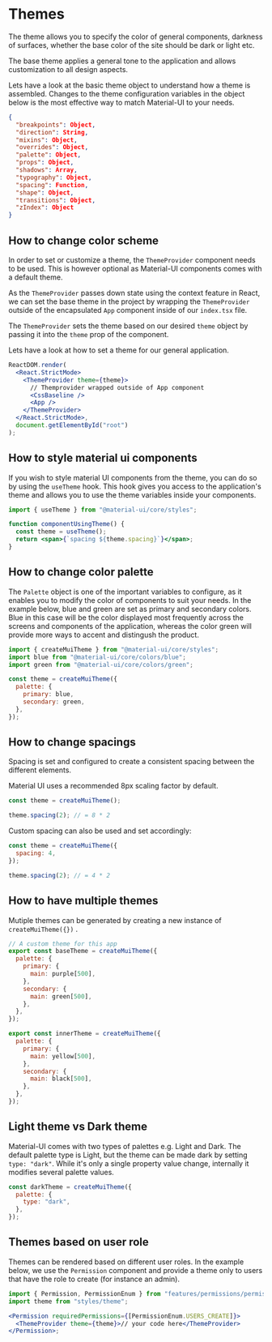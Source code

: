 # Themes

The theme allows you to specify the color of general components, darkness of surfaces, whether the base color of the site should be dark or light etc.

The base theme applies a general tone to the application and allows customization to all design aspects.

Lets have a look at the basic theme object to understand how a theme is assembled. Changes to the theme configuration variables in the object below is the most effective way to match Material-UI to your needs.

```json
{
  "breakpoints": Object,
  "direction": String,
  "mixins": Object,
  "overrides": Object,
  "palette": Object,
  "props": Object,
  "shadows": Array,
  "typography": Object,
  "spacing": Function,
  "shape": Object,
  "transitions": Object,
  "zIndex": Object
}
```

## How to change color scheme

In order to set or customize a theme, the `ThemeProvider` component needs to be used. This is however optional as Material-UI components comes with a default theme.

As the `ThemeProvider` passes down state using the context feature in React, we can set the base theme in the project by wrapping the `ThemeProvider` outside of the encapsulated `App` component inside of our `index.tsx` file.

The `ThemeProvider` sets the theme based on our desired `theme` object by passing it into the `theme` prop of the component.

Lets have a look at how to set a theme for our general application.

```jsx
ReactDOM.render(
  <React.StrictMode>
    <ThemeProvider theme={theme}>
      // Themprovider wrapped outside of App component
      <CssBaseline />
      <App />
    </ThemeProvider>
  </React.StrictMode>,
  document.getElementById("root")
);
```

## How to style material ui components

If you wish to style material UI components from the theme, you can do so by using the `useTheme` hook. This hook gives you access to the application's theme and allows you to use the theme variables inside your components.

```jsx
import { useTheme } from "@material-ui/core/styles";

function componentUsingTheme() {
  const theme = useTheme();
  return <span>{`spacing ${theme.spacing}`}</span>;
}
```

## How to change color palette

The `Palette` object is one of the important variables to configure, as it enables you to modify the color of components to suit your needs. In the example below, blue and green are set as primary and secondary colors. Blue in this case will be the color displayed most frequently across the screens and components of the application, whereas the color green will provide more ways to accent and distingush the product.

```jsx
import { createMuiTheme } from "@material-ui/core/styles";
import blue from "@material-ui/core/colors/blue";
import green from "@material-ui/core/colors/green";

const theme = createMuiTheme({
  palette: {
    primary: blue,
    secondary: green,
  },
});
```

## How to change spacings

Spacing is set and configured to create a consistent spacing between the different elements.

Material UI uses a recommended 8px scaling factor by default.

```jsx
const theme = createMuiTheme();

theme.spacing(2); // = 8 * 2
```

Custom spacing can also be used and set accordingly:

```jsx
const theme = createMuiTheme({
  spacing: 4,
});

theme.spacing(2); // = 4 * 2
```

## How to have multiple themes

Mutiple themes can be generated by creating a new instance of `createMuiTheme({})` .

```jsx
// A custom theme for this app
export const baseTheme = createMuiTheme({
  palette: {
    primary: {
      main: purple[500],
    },
    secondary: {
      main: green[500],
    },
  },
});

export const innerTheme = createMuiTheme({
  palette: {
    primary: {
      main: yellow[500],
    },
    secondary: {
      main: black[500],
    },
  },
});
```

## Light theme vs Dark theme

Material-UI comes with two types of palettes e.g. Light and Dark. The default palette type is Light, but the theme can be made dark by setting `type: "dark"`. While it's only a single property value change, internally it modifies several palette values.

```jsx
const darkTheme = createMuiTheme({
  palette: {
    type: "dark",
  },
});
```

## Themes based on user role

Themes can be rendered based on different user roles. In the example below, we use the `Permission` component and provide a theme only to users that have the role to create (for instance an admin).

```jsx
import { Permission, PermissionEnum } from "features/permissions/permissions";
import theme from "styles/theme";

<Permission requiredPermissions={[PermissionEnum.USERS_CREATE]}>
  <ThemeProvider theme={theme}>// your code here</ThemeProvider>
</Permission>;
```
